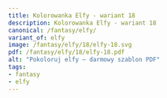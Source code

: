 ```yaml
---
title: Kolorowanka Elfy - wariant 18
description: Kolorowanka Elfy - wariant 18
canonical: /fantasy/elfy/
variant_of: elfy
image: /fantasy/elfy/18/elfy-18.svg
pdf: /fantasy/elfy/18/elfy-18.pdf
alt: "Pokoloruj elfy – darmowy szablon PDF"
tags:
- fantasy
- elfy
---
```

